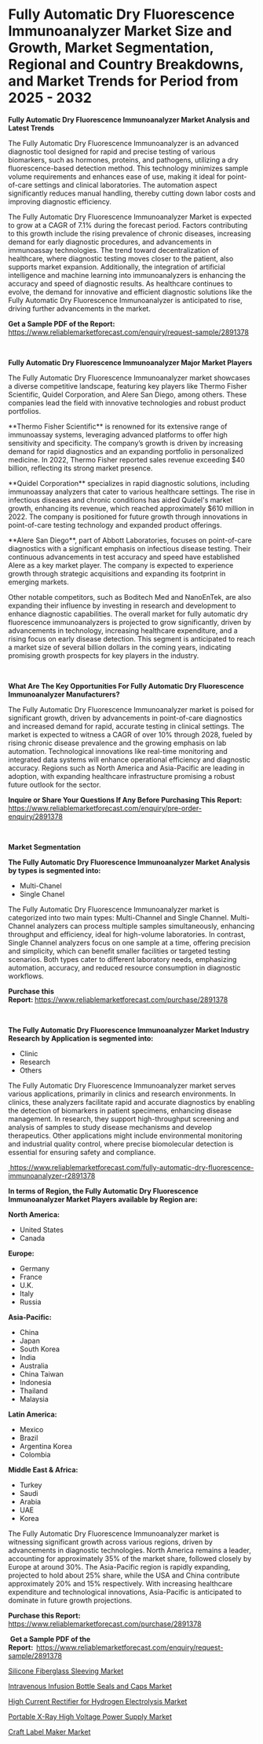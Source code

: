 <p><h1>Fully Automatic Dry Fluorescence Immunoanalyzer Market Size and Growth, Market Segmentation, Regional and Country Breakdowns, and Market Trends for Period from 2025 -  2032</h1></p><p><strong>Fully Automatic Dry Fluorescence Immunoanalyzer Market Analysis and Latest Trends</strong></p>
<p><p>The Fully Automatic Dry Fluorescence Immunoanalyzer is an advanced diagnostic tool designed for rapid and precise testing of various biomarkers, such as hormones, proteins, and pathogens, utilizing a dry fluorescence-based detection method. This technology minimizes sample volume requirements and enhances ease of use, making it ideal for point-of-care settings and clinical laboratories. The automation aspect significantly reduces manual handling, thereby cutting down labor costs and improving diagnostic efficiency.</p><p>The Fully Automatic Dry Fluorescence Immunoanalyzer Market is expected to grow at a CAGR of 7.1% during the forecast period. Factors contributing to this growth include the rising prevalence of chronic diseases, increasing demand for early diagnostic procedures, and advancements in immunoassay technologies. The trend toward decentralization of healthcare, where diagnostic testing moves closer to the patient, also supports market expansion. Additionally, the integration of artificial intelligence and machine learning into immunoanalyzers is enhancing the accuracy and speed of diagnostic results. As healthcare continues to evolve, the demand for innovative and efficient diagnostic solutions like the Fully Automatic Dry Fluorescence Immunoanalyzer is anticipated to rise, driving further advancements in the market.</p></p>
<p><strong>Get a Sample PDF of the Report:&nbsp;</strong> <a href="https://www.reliablemarketforecast.com/enquiry/request-sample/2891378?utm_campaign=1906&utm_medium=2&utm_source=Github&utm_content=ia&utm_term=14032025&utm_id=fully-automatic-dry-fluorescence-immunoanalyzer">https://www.reliablemarketforecast.com/enquiry/request-sample/2891378</a></p>
<p>&nbsp;</p>
<p><strong>Fully Automatic Dry Fluorescence Immunoanalyzer Major Market Players</strong></p>
<p><p>The Fully Automatic Dry Fluorescence Immunoanalyzer market showcases a diverse competitive landscape, featuring key players like Thermo Fisher Scientific, Quidel Corporation, and Alere San Diego, among others. These companies lead the field with innovative technologies and robust product portfolios.</p><p>**Thermo Fisher Scientific** is renowned for its extensive range of immunoassay systems, leveraging advanced platforms to offer high sensitivity and specificity. The company’s growth is driven by increasing demand for rapid diagnostics and an expanding portfolio in personalized medicine. In 2022, Thermo Fisher reported sales revenue exceeding $40 billion, reflecting its strong market presence.</p><p>**Quidel Corporation** specializes in rapid diagnostic solutions, including immunoassay analyzers that cater to various healthcare settings. The rise in infectious diseases and chronic conditions has aided Quidel's market growth, enhancing its revenue, which reached approximately $610 million in 2022. The company is positioned for future growth through innovations in point-of-care testing technology and expanded product offerings.</p><p>**Alere San Diego**, part of Abbott Laboratories, focuses on point-of-care diagnostics with a significant emphasis on infectious disease testing. Their continuous advancements in test accuracy and speed have established Alere as a key market player. The company is expected to experience growth through strategic acquisitions and expanding its footprint in emerging markets.</p><p>Other notable competitors, such as Boditech Med and NanoEnTek, are also expanding their influence by investing in research and development to enhance diagnostic capabilities. The overall market for fully automatic dry fluorescence immunoanalyzers is projected to grow significantly, driven by advancements in technology, increasing healthcare expenditure, and a rising focus on early disease detection. This segment is anticipated to reach a market size of several billion dollars in the coming years, indicating promising growth prospects for key players in the industry.</p></p>
<p>&nbsp;</p>
<p><strong>What Are The Key Opportunities For Fully Automatic Dry Fluorescence Immunoanalyzer Manufacturers?</strong></p>
<p><p>The Fully Automatic Dry Fluorescence Immunoanalyzer market is poised for significant growth, driven by advancements in point-of-care diagnostics and increased demand for rapid, accurate testing in clinical settings. The market is expected to witness a CAGR of over 10% through 2028, fueled by rising chronic disease prevalence and the growing emphasis on lab automation. Technological innovations like real-time monitoring and integrated data systems will enhance operational efficiency and diagnostic accuracy. Regions such as North America and Asia-Pacific are leading in adoption, with expanding healthcare infrastructure promising a robust future outlook for the sector.</p></p>
<p><strong>Inquire or Share Your Questions If Any Before Purchasing This Report:</strong> <a href="https://www.reliablemarketforecast.com/enquiry/pre-order-enquiry/2891378?utm_campaign=1906&utm_medium=2&utm_source=Github&utm_content=ia&utm_term=14032025&utm_id=fully-automatic-dry-fluorescence-immunoanalyzer">https://www.reliablemarketforecast.com/enquiry/pre-order-enquiry/2891378</a></p>
<p>&nbsp;</p>
<p><strong>Market Segmentation</strong></p>
<p><strong>The Fully Automatic Dry Fluorescence Immunoanalyzer Market Analysis by types is segmented into:</strong></p>
<p><ul><li> Multi-Chanel</li><li>Single Chanel </li></ul></p>
<p><p>The Fully Automatic Dry Fluorescence Immunoanalyzer market is categorized into two main types: Multi-Channel and Single Channel. Multi-Channel analyzers can process multiple samples simultaneously, enhancing throughput and efficiency, ideal for high-volume laboratories. In contrast, Single Channel analyzers focus on one sample at a time, offering precision and simplicity, which can benefit smaller facilities or targeted testing scenarios. Both types cater to different laboratory needs, emphasizing automation, accuracy, and reduced resource consumption in diagnostic workflows.</p></p>
<p><strong>Purchase this Report:&nbsp;</strong><a href="https://www.reliablemarketforecast.com/purchase/2891378?utm_campaign=1906&utm_medium=2&utm_source=Github&utm_content=ia&utm_term=14032025&utm_id=fully-automatic-dry-fluorescence-immunoanalyzer">https://www.reliablemarketforecast.com/purchase/2891378</a></p>
<p>&nbsp;</p>
<p><strong>The Fully Automatic Dry Fluorescence Immunoanalyzer Market Industry Research by Application is segmented into:</strong></p>
<p><ul><li> Clinic</li><li>Research</li><li>Others </li></ul></p>
<p><p>The Fully Automatic Dry Fluorescence Immunoanalyzer market serves various applications, primarily in clinics and research environments. In clinics, these analyzers facilitate rapid and accurate diagnostics by enabling the detection of biomarkers in patient specimens, enhancing disease management. In research, they support high-throughput screening and analysis of samples to study disease mechanisms and develop therapeutics. Other applications might include environmental monitoring and industrial quality control, where precise biomolecular detection is essential for ensuring safety and compliance.</p></p>
<p><a href="https://www.reliablemarketforecast.com/fully-automatic-dry-fluorescence-immunoanalyzer-r2891378?utm_campaign=1906&utm_medium=2&utm_source=Github&utm_content=ia&utm_term=14032025&utm_id=fully-automatic-dry-fluorescence-immunoanalyzer">&nbsp;https://www.reliablemarketforecast.com/fully-automatic-dry-fluorescence-immunoanalyzer-r2891378</a></p>
<p><strong>In terms of Region, the Fully Automatic Dry Fluorescence Immunoanalyzer Market Players available by Region are:</strong></p>
<p>
    <p> <strong> North America: </strong>
        <ul>
            <li>United States</li>
            <li>Canada</li>
        </ul>
        </p> 
    <p> <strong> Europe: </strong>
        <ul>
            <li>Germany</li>
            <li>France</li>
            <li>U.K.</li>
            <li>Italy</li>
            <li>Russia</li>
        </ul>
        </p> 
    <p> <strong> Asia-Pacific: </strong>
        <ul>
            <li>China</li>
            <li>Japan</li>
            <li>South Korea</li>
            <li>India</li>
            <li>Australia</li>
            <li>China Taiwan</li>
            <li>Indonesia</li>
            <li>Thailand</li>
            <li>Malaysia</li>
        </ul>
        </p> 
    <p> <strong> Latin America: </strong>
        <ul>
            <li>Mexico</li>
            <li>Brazil</li>
            <li>Argentina Korea</li>
            <li>Colombia</li>
        </ul>
        </p> 
    <p> <strong> Middle East & Africa: </strong>
        <ul>
            <li>Turkey</li>
            <li>Saudi</li>
            <li>Arabia</li>
            <li>UAE</li>
            <li>Korea</li>
        </ul>
    </p>
    </p>
<p><p>The Fully Automatic Dry Fluorescence Immunoanalyzer market is witnessing significant growth across various regions, driven by advancements in diagnostic technologies. North America remains a leader, accounting for approximately 35% of the market share, followed closely by Europe at around 30%. The Asia-Pacific region is rapidly expanding, projected to hold about 25% share, while the USA and China contribute approximately 20% and 15% respectively. With increasing healthcare expenditure and technological innovations, Asia-Pacific is anticipated to dominate in future growth projections.</p></p>
<p><strong>Purchase this Report: </strong><a href="https://www.reliablemarketforecast.com/purchase/2891378?utm_campaign=1906&utm_medium=2&utm_source=Github&utm_content=ia&utm_term=14032025&utm_id=fully-automatic-dry-fluorescence-immunoanalyzer">https://www.reliablemarketforecast.com/purchase/2891378</a></p>
<p>&nbsp;<strong>Get a Sample PDF of the Report:&nbsp;&nbsp;</strong><a href="https://www.reliablemarketforecast.com/enquiry/request-sample/2891378?utm_campaign=1906&utm_medium=2&utm_source=Github&utm_content=ia&utm_term=14032025&utm_id=fully-automatic-dry-fluorescence-immunoanalyzer">https://www.reliablemarketforecast.com/enquiry/request-sample/2891378</a></p>
<p><strong></strong></p>
<p><p><a href="https://github.com/mcveathuane2/Market-Research-Report-List-1/blob/main/silicone-fiberglass-sleeving-market.md?utm_campaign=1906&utm_medium=2&utm_source=Github&utm_content=ia&utm_term=14032025&utm_id=fully-automatic-dry-fluorescence-immunoanalyzer">Silicone Fiberglass Sleeving Market</a></p><p><a href="https://github.com/omduthkevork/Market-Research-Report-List-1/blob/main/intravenous-infusion-bottle-seals-and-caps-market.md?utm_campaign=1906&utm_medium=2&utm_source=Github&utm_content=ia&utm_term=14032025&utm_id=fully-automatic-dry-fluorescence-immunoanalyzer">Intravenous Infusion Bottle Seals and Caps Market</a></p><p><a href="https://github.com/cherrivacius/Market-Research-Report-List-1/blob/main/high-current-rectifier-for-hydrogen-electrolysis-market.md?utm_campaign=1906&utm_medium=2&utm_source=Github&utm_content=ia&utm_term=14032025&utm_id=fully-automatic-dry-fluorescence-immunoanalyzer">High Current Rectifier for Hydrogen Electrolysis Market</a></p><p><a href="https://github.com/mafuzakirju/Market-Research-Report-List-1/blob/main/portable-x-ray-high-voltage-power-supply-market.md?utm_campaign=1906&utm_medium=2&utm_source=Github&utm_content=ia&utm_term=14032025&utm_id=fully-automatic-dry-fluorescence-immunoanalyzer">Portable X-Ray High Voltage Power Supply Market</a></p><p><a href="https://github.com/akramisabtu/Market-Research-Report-List-1/blob/main/craft-label-maker-market.md?utm_campaign=1906&utm_medium=2&utm_source=Github&utm_content=ia&utm_term=14032025&utm_id=fully-automatic-dry-fluorescence-immunoanalyzer">Craft Label Maker Market</a></p></p>